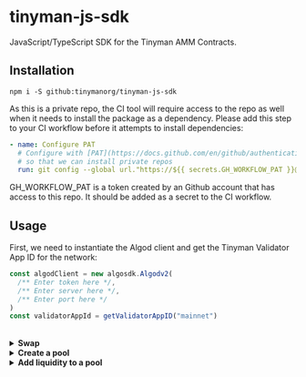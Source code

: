 # tinyman-js-sdk

JavaScript/TypeScript SDK for the Tinyman AMM Contracts.

## Installation

```shell
npm i -S github:tinymanorg/tinyman-js-sdk
```

As this is a private repo, the CI tool will require access to the repo as well when it needs to install the package as a dependency. Please add this step to your CI workflow before it attempts to install dependencies:

```yml
- name: Configure PAT
  # Configure with [PAT](https://docs.github.com/en/github/authenticating-to-github/keeping-your-account-and-data-secure/creating-a-personal-access-token)
  # so that we can install private repos
  run: git config --global url."https://${{ secrets.GH_WORKFLOW_PAT }}@github.com/".insteadOf ssh://git@github.com/
```

GH_WORKFLOW_PAT is a token created by an Github account that has access to this repo. It should be added as a secret to the CI workflow.

## Usage

First, we need to instantiate the Algod client and get the Tinyman Validator App ID for the network:

```typescript
const algodClient = new algosdk.Algodv2(
  /** Enter token here */,
  /** Enter server here */,
  /** Enter port here */
)
const validatorAppId = getValidatorAppID("mainnet")
```

<br>

<details>
<summary><strong>Swap</strong></summary>

<br>

0. Let's say, we want to perform a swap between ALGO and USDC:

```typescript
const assetIN = {
  id: 0,
  decimals: 6,
  unit_name: "ALGO"
};

const assetOUT = {
  id: 31566704,
  decimals: 6,
  unit_name: "USDC"
};
```

1. First, we need to get the pool details for the asset pair:

```typescript
const poolInfo = await getPoolInfo(algodClient, {
  validatorAppID,
  assetIN.id,
  assetOUT.id
});
```

This returns a PoolInfo object. A swap can only be done if the pair has a pool that is already created and has a `PoolStatus.READY` status. We can use `isPoolReady` utility to check this.

We will also need the reserve details of the pool to get a quote for the swap:

```typescript
const poolReserves = await getPoolReserves(algodClient, poolInfo);
```

For a successful swap, there needs to be some liquidity within the pool. We can check this using `isPoolEmpty` utility:

```typescript
const isEmpty = isPoolEmpty(poolReserves);
```

<br/>

2. If the pair has a READY pool, we can get a quote for the swap. The following code gets a quote for a FIXED INPUT swap:

```typescript
const assetIN_amount = 100;

const swapQuote = getSwapQuote(
  SwapType.FixedInput,
  poolInfo,
  poolReserves,
  {
    assetID: assetIN.id,
    amount: convertToBaseUnits(assetIN.decimals, assetIN_amount)
  },
  {
    assetIn: assetIN.decimals,
    assetOut: assetOUT.decimals
  }
);
```

On the other hand, for a FIXED OUTPUT swap, we can get the quote like the following:

```typescript
const assetOUT_amount = 71.694124;

const swapQuote = getSwapQuote(
  SwapType.FixedOutput,
  poolInfo,
  poolReserves,
  {
    assetID: assetOUT.id,
    amount: convertToBaseUnits(assetOUT.decimals, assetOUT_amount)
  },
  {
    assetIn: assetIN.decimals,
    assetOut: assetOUT.decimals
  }
);
```

3. Using the quote details, we can get the transaction group for the swap.

```typescript
const slippage = 0.01;
const accountAddress = "...";

const swapTxns = await generateSwapTransactions({
  client: algodClient,
  pool: poolInfo,
  swapType: SwapType.FixedInput, // or, SwapType.FixedOutput
  assetIn: {
    assetID: swapQuote.assetInID,
    amount: Number(swapQuote.assetInAmount)
  },
  assetOut: {
    assetID: swapQuote.assetOutID,
    amount: Number(swapQuote.assetOutAmount)
  },
  slippage,
  initiatorAddr: accountAddress
});
```

This generates an array of `SignerTransaction` objects.

4. Sign the generated txns

```typescript
const signedTxns = await signSwapTransactions({
  pool: poolInfo,
  txGroup: swapTxns,
  initiatorSigner: signerCallback
});
```

`initiatorSigner` expects a callback of shape `(txGroups: SignerTransaction[][]) => Promise<Uint8Array[]>`. So, it takes the txns generated in the previous step and signs them and then resolves with `Uint8Array[]`.

5. Perform the swap:

```typescript
const data = await issueSwap({
  client: algodClient,
  pool: poolInfo,
  txGroup: swapTxns,
  signedTxns,
  swapType: SwapType.FixedInput, // or, SwapType.FixedOutput
  initiatorAddr: accountAddress
});
```

The returned data from `issueSwap` has information about the confirmation round, transaction ID and the excess amounts accumulated within the account. Please check the `SwapExecution` interface for details on the returned data.

</details>

<details>
<summary><strong>Create a pool</strong></summary>

<br>

0. Let's say, we want to create a pool between ALGO and USDC:

```typescript
const asset1 = {
  id: 31566704,
  decimals: 6,
  unit_name: "USDC"
};

const asset2 = {
  id: 0,
  decimals: 6,
  unit_name: "ALGO"
};
```

1. First, we need to get the pool info and make sure there is no pool available between the assets already:

```typescript
const poolInfo = await getPoolInfo(algodClient, {
  validatorAppID,
  asset1.id,
  asset2.id
});
const isNotCreated = isPoolNotCreated(poolInfo);
```

2. Create the transactions for the pool creation:

```typescript
const accountAddress = "...";

const bootstrapTxns = generateBootstrapTransactions({
  client: algodClient,
  validatorAppID,
  asset1ID: asset1.id,
  asset2ID: asset2.id,
  asset1UnitName: asset1.unit_name,
  asset2UnitName: asset2.unit_name,
  initiatorAddr: accountAddress
});
```

3. Sign the generated transactions:

```typescript
const {signedTxns, txnIDs} = await signBootstrapTransactions({
  txGroup: bootstrapTxns,
  validatorAppID,
  asset1ID: asset1.id,
  asset2ID: asset2.id,
  initiatorSigner: signerCallback
});
```

`initiatorSigner` expects a callback of shape `(txGroups: SignerTransaction[][]) => Promise<Uint8Array[]>`. So, it takes the txns generated in the previous step and signs them and then resolves with `Uint8Array[]`.

4. Create the pool using the signedTxns:

```typescript
const poolInfo = await createPool(
  algodClient,
  {
    asset1ID: asset1.id,
    asset2ID: asset2.id,
    validatorAppID
  },
  signedTxns,
  txnIDs
);
```

</details>

<details>
<summary><strong>Add liquidity to a pool</strong></summary>

<br>

0. Let's say, we want to add liquidity to a pool between ALGO and USDC:

```typescript
const asset1 = {
  id: 31566704,
  decimals: 6,
  unit_name: "USDC"
};

const asset2 = {
  id: 0,
  decimals: 6,
  unit_name: "ALGO"
};
```

1. First, we need to get the pool info and make sure there is actually a pool between the assets:

```typescript
const poolInfo = await getPoolInfo(algodClient, {
  validatorAppID,
  asset1.id,
  asset2.id
});
const isReady = isPoolReady(poolInfo);
```

We will also need the reserve details of the pool to get a quote for the mint as well:

```typescript
const poolReserves = await getPoolReserves(algodClient, poolInfo);
```

2. Find out the current reserve ratio and make sure the amounts to be deposited is in consistent with the ratio. Within the poolInfo and pool reserves data retrieved from `getPoolInfo` and `getPoolReserves` functions, asset1 is always the asset with greater asset ID. Therefore, we need to be careful about the pair order when determining the ratio from the poolReserves. In our example here, the `asset1` and `asset2` is in the correct order.

```typescript
let pairRatio = getPoolPairRatio(
  {
    asset1: asset1.decimals,
    asset2: asset2.decimals
  },
  poolReserves
);

/* If assets were not in the correct order,
let pairRatio = 1 / getPoolPairRatio(
  {
    asset1: asset1.decimals,
    asset2: asset2.decimals
  },
  poolReserves
);
*/

const asset1AmountToDeposit = 100;
const asset2AmountToDeposit = asset1AmountToDeposit * (1 / pairRatio);

/* If we wanted to set the asset2 amount and determine the asset1 amount from the ratio:
const asset2AmountToDeposit = 100;
const asset1AmountToDeposit = asset2AmountToDeposit * pairRatio;
*/
```

3. After the amounts are set, we can get a quote for the mint:

```typescript
const mintQuote = await getMintLiquidityQuote({
  pool: poolInfo,
  reserves: poolReserves,
  asset1In: asset1AmountToDeposit,
  asset2In: asset2AmountToDeposit
});
```

4. Create the transactions to add liquidity:

```typescript
const slippage = 0.01;
const accountAddress = "...";

const mintTxns = await generateMintTxns({
  client: algodClient,
  pool: poolInfo,
  asset1In: mintQuote.asset1In,
  asset2In: mintQuote.asset2In,
  liquidityOut: mintQuote.liquidityOut,
  slippage,
  initiatorAddr: accountAddress
});
```

5. Sign the generated transactions:

```typescript
const signedTxns = await signMintTxns({
  pool: poolInfo,
  txGroup: mintTxns,
  initiatorSigner: signerCallback
});
```

`initiatorSigner` expects a callback of shape `(txGroups: SignerTransaction[][]) => Promise<Uint8Array[]>`. So, it takes the txns generated in the previous step and signs them and then resolves with `Uint8Array[]`.

6. Perform the mint operation:

```typescript
const data = await mintLiquidity({
  client: algodClient,
  pool: poolInfo,
  txGroup: mintTxns,
  signedTxns,
  initiatorAddr: accountAddress
});
```

The returned data from `mintLiquidity` has information about the confirmation round, transaction ID and the liquidity token excess amount accumulated within the account. Please check the `MintExecution` interface for details on the returned data.
